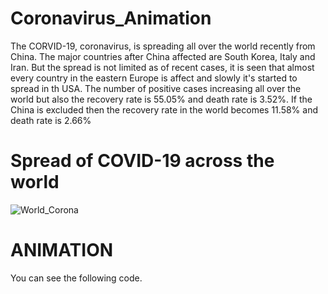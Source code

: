# Coronavirus_Animation

The CORVID-19, coronavirus, is spreading all over the world recently from China. The major countries after China affected are South Korea, Italy and 
Iran. But the spread is not limited as of recent cases, it is seen that almost every country in the eastern Europe is affect and slowly it's started 
to spread in th USA.
The number of positive cases increasing all over the world but also the recovery rate is 55.05% and death rate is 3.52%.
If the China is excluded then the recovery rate in the world becomes 11.58% and death rate is 2.66%

# Spread of COVID-19 across the world 
![World_Corona](https://user-images.githubusercontent.com/47153425/76369148-f0db1800-6308-11ea-8f59-642206e5ea93.PNG)

# ANIMATION
You can see the following code.
